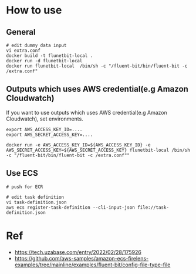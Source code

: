 
# How to use

## General

```
# edit dummy data input
vi extra.conf
docker build -t flunetbit-local .
docker run -d flunetbit-local
docker run flunetbit-local  /bin/sh -c "/fluent-bit/bin/fluent-bit -c /extra.conf"
```

## Outputs which uses AWS credential(e.g Amazon Cloudwatch)

If you want to use outputs which uses AWS credential(e.g Amazon Cloudwatch), set environments.

```
export AWS_ACCESS_KEY_ID=....
export AWS_SECRET_ACCESS_KEY=....

docker run -e AWS_ACCESS_KEY_ID=${AWS_ACCESS_KEY_ID} -e AWS_SECRET_ACCESS_KEY=${AWS_SECRET_ACCESS_KEY} flunetbit-local /bin/sh -c "/fluent-bit/bin/fluent-bit -c /extra.conf""
```

## Use ECS
```
# push for ECR

# edit task definition
vi task-definition.json
aws ecs register-task-definition --cli-input-json file://task-definition.json
```

# Ref

+ https://tech.uzabase.com/entry/2022/02/28/175926
+ https://github.com/aws-samples/amazon-ecs-firelens-examples/tree/mainline/examples/fluent-bit/config-file-type-file
